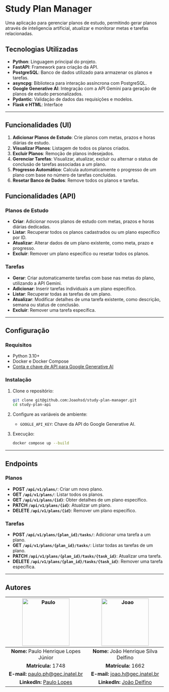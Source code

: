 # Study Plan Manager

Uma aplicação para gerenciar planos de estudo, permitindo gerar planos através de inteligencia artificial, atualizar e monitorar metas e tarefas relacionadas.

## Tecnologias Utilizadas

- **Python**: Linguagem principal do projeto.
- **FastAPI**: Framework para criação da API.
- **PostgreSQL**: Banco de dados utilizado para armazenar os planos e tarefas.
- **asyncpg**: Biblioteca para interação assíncrona com PostgreSQL.
- **Google Generative AI**: Integração com a API Gemini para geração de planos de estudo personalizados.
- **Pydantic**: Validação de dados das requisições e modelos.
- **Flask e HTML**: Interface

---


## Funcionalidades (UI)

1. **Adicionar Planos de Estudo**: Crie planos com metas, prazos e horas diárias de estudo.
2. **Visualizar Planos**: Listagem de todos os planos criados.
3. **Excluir Planos**: Remoção de planos indesejados.
4. **Gerenciar Tarefas**: Visualizar, atualizar, excluir ou alternar o status de conclusão de tarefas associadas a um plano.
5. **Progresso Automático**: Calcula automaticamente o progresso de um plano com base no número de tarefas concluídas.
6. **Resetar Banco de Dados**: Remove todos os planos e tarefas.

## Funcionalidades (API)

### Planos de Estudo
- **Criar**: Adicionar novos planos de estudo com metas, prazos e horas diárias dedicadas.
- **Listar**: Recuperar todos os planos cadastrados ou um plano específico por ID.
- **Atualizar**: Alterar dados de um plano existente, como meta, prazo e progresso.
- **Excluir**: Remover um plano específico ou resetar todos os planos.

### Tarefas
- **Gerar**: Criar automaticamente tarefas com base nas metas do plano, utilizando a API Gemini.
- **Adicionar**: Inserir tarefas individuais a um plano específico.
- **Listar**: Recuperar todas as tarefas de um plano.
- **Atualizar**: Modificar detalhes de uma tarefa existente, como descrição, semana ou status de conclusão.
- **Excluir**: Remover uma tarefa específica.

---

## Configuração

### Requisitos
- Python 3.10+
- Docker e Docker Compose
- [Conta e chave de API para Google Generative AI](https://aistudio.google.com/apikey)

### Instalação
1. Clone o repositório:
   ```bash
   git clone git@github.com:Joaohsd/study-plan-manager.git
   cd study-plan-api
   ```

2. Configure as variáveis de ambiente:
   - `GOOGLE_API_KEY`: Chave da API do Google Generative AI.

3. Execução:
   ```bash
   docker compose up --build
   ```


---

## Endpoints

### Planos
- **POST `/api/v1/plans/`**: Criar um novo plano.
- **GET `/api/v1/plans/`**: Listar todos os planos.
- **GET `/api/v1/plans/{id}`**: Obter detalhes de um plano específico.
- **PATCH `/api/v1/plans/{id}`**: Atualizar um plano.
- **DELETE `/api/v1/plans/{id}`**: Remover um plano específico.

### Tarefas
- **POST `/api/v1/plans/{plan_id}/tasks/`**: Adicionar uma tarefa a um plano.
- **GET `/api/v1/plans/{plan_id}/tasks/`**: Listar todas as tarefas de um plano.
- **PATCH `/api/v1/plans/{plan_id}/tasks/{task_id}`**: Atualizar uma tarefa.
- **DELETE `/api/v1/plans/{plan_id}/tasks/{task_id}`**: Remover uma tarefa específica.

---

## Autores

| <img src="https://media.licdn.com/dms/image/v2/D4D03AQFll5Z9bN7-1g/profile-displayphoto-shrink_800_800/profile-displayphoto-shrink_800_800/0/1732624923561?e=1738800000&v=beta&t=U0Fzd3A5C74jjb6vhrd4sCdaV7_xfoUiCR18ISL8ZXU" alt="Paulo" width="150" height="150"> | <img src="https://avatars.githubusercontent.com/u/66541032?v=4" alt="Joao" width="150" height="150"> |
|:------------------------------------------------------------------------------------------:|:------------------------------------------------------------------------------------------:|
| **Nome:** Paulo Henrique Lopes Júnior                                                                            | **Nome:** João Henrique Silva Delfino                                                                           |
| **Matrícula:** 1748                                                                       | **Matrícula:** 1662                                                                       |
| **E-mail:** [paulo.ph@gec.inatel.br](mailto:paulo.ph@gec.inatel.br)                                | **E-mail:** [joao.h@gec.inatel.br](mailto:joao.h@gec.inatel.br)                                |
| **LinkedIn:** [Paulo Lopes](https://www.linkedin.com/in/paulolopestech/)                                | **LinkedIn:** [João Delfino](https://www.linkedin.com/in/joao-delfino/)                                |
